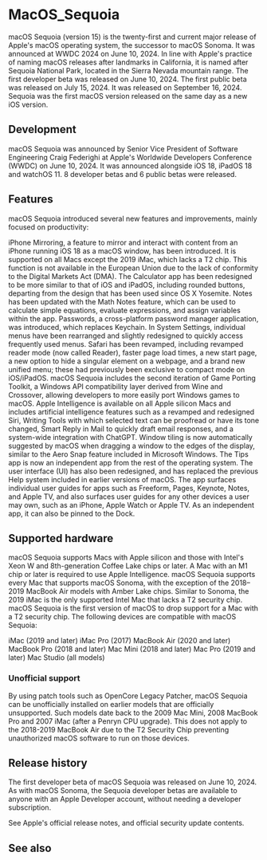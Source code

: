 # MacOS_Sequoia

macOS Sequoia (version 15) is the twenty-first and current major release of Apple's macOS operating system, the successor to macOS Sonoma. It was announced at WWDC 2024 on June 10, 2024. In line with Apple's practice of naming macOS releases after landmarks in California, it is named after Sequoia National Park, located in the Sierra Nevada mountain range.
The first developer beta was released on June 10, 2024. The first public beta was released on July 15, 2024. It was released on September 16, 2024. Sequoia was the first macOS version released on the same day as a new iOS version.


## Development

macOS Sequoia was announced by Senior Vice President of Software Engineering Craig Federighi at Apple's Worldwide Developers Conference (WWDC) on June 10, 2024. It was announced alongside iOS 18, iPadOS 18 and watchOS 11. 8 developer betas and 6 public betas were released.


## Features

macOS Sequoia introduced several new features and improvements, mainly focused on productivity:

iPhone Mirroring, a feature to mirror and interact with content from an iPhone running iOS 18 as a macOS window, has been introduced. It is supported on all Macs except the 2019 iMac, which lacks a T2 chip. This function is not available in the European Union due to the lack of conformity to the Digital Markets Act (DMA).
The Calculator app has been redesigned to be more similar to that of iOS and iPadOS, including rounded buttons, departing from the design that has been used since OS X Yosemite.
Notes has been updated with the Math Notes feature, which can be used to calculate simple equations, evaluate expressions, and assign variables within the app.
Passwords, a cross-platform password manager application, was introduced, which replaces Keychain.
In System Settings, individual menus have been rearranged and slightly redesigned to quickly access frequently used menus.
Safari has been revamped, including revamped reader mode (now called Reader), faster page load times, a new start page, a new option to hide a singular element on a webpage, and a brand new unified menu; these had previously been exclusive to compact mode on iOS/iPadOS.
macOS Sequoia includes the second iteration of Game Porting Toolkit, a Windows API compatibility layer derived from Wine and Crossover, allowing developers to more easily port Windows games to macOS.
Apple Intelligence is available on all Apple silicon Macs and includes artificial intelligence features such as a revamped and redesigned Siri, Writing Tools with which selected text can be proofread or have its tone changed, Smart Reply in Mail to quickly draft email responses, and a system-wide integration with ChatGPT.
Window tiling is now automatically suggested by macOS when dragging a window to the edges of the display, similar to the Aero Snap feature included in Microsoft Windows.
The Tips app is now an independent app from the rest of the operating system. The user interface (UI) has also been redesigned, and has replaced the previous Help system included in earlier versions of macOS. The app surfaces individual user guides for apps such as Freeform, Pages, Keynote, Notes, and Apple TV, and also surfaces user guides for any other devices a user may own, such as an iPhone, Apple Watch or Apple TV. As an independent app, it can also be pinned to the Dock.


## Supported hardware

macOS Sequoia supports Macs with Apple silicon and those with Intel's Xeon W and 8th-generation Coffee Lake chips or later. A Mac with an M1 chip or later is required to use Apple Intelligence. macOS Sequoia supports every Mac that supports macOS Sonoma, with the exception of the 2018–2019 MacBook Air models with Amber Lake chips. Similar to Sonoma, the 2019 iMac is the only supported Intel Mac that lacks a T2 security chip. macOS Sequoia is the first version of macOS to drop support for a Mac with a T2 security chip.
The following devices are compatible with macOS Sequoia:

iMac (2019 and later)
iMac Pro (2017)
MacBook Air (2020 and later)
MacBook Pro (2018 and later)
Mac Mini (2018 and later)
Mac Pro (2019 and later)
Mac Studio (all models)


### Unofficial support
By using patch tools such as OpenCore Legacy Patcher, macOS Sequoia can be unofficially installed on earlier models that are officially unsupported. Such models date back to the 2009 Mac Mini, 2008 MacBook Pro and 2007 iMac (after a Penryn CPU upgrade).
This does not apply to the 2018-2019 MacBook Air due to the T2 Security Chip preventing unauthorized macOS software to run on those devices.


## Release history

The first developer beta of macOS Sequoia was released on June 10, 2024. As with macOS Sonoma, the Sequoia developer betas are available to anyone with an Apple Developer account, without needing a developer subscription.

See Apple's official release notes, and official security update contents.


## See also

